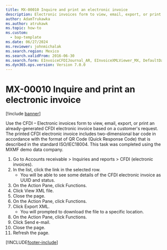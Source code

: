 ```yaml
---
title: MX-00010 Inquire and print an electronic invoice
description: Electronic invoices form to view, email, export, or print an already-generated CFDI electronic invoice based on a customer's request.
author: AdamTrukawka
ms.author: atrukawk
ms.topic: how-to
ms.custom: 
  - bap-template
ms.date: 06/27/2024
ms.reviewer: johnmichalak
ms.search.region: Mexico
ms.search.validFrom: 2016-06-30
ms.search.form: EInvoiceCFDIJournal_AR, EInvoiceXMLViewer_MX, DefaultDashboard
ms.dyn365.ops.version: Version 7.0.0
---
```


# MX-00010 Inquire and print an electronic invoice

[!include [banner](../../includes/banner.md)]

Use the CFDI – Electronic invoices form to view, email, export, or print an already-generated CFDI electronic invoice based on a customer's request. The printed CFDI electronic invoice includes two-dimensional bar code in accordance with the format of QR Code (Quick Response Code) that is described in the standard ISO/IEC18004. This task was completed using the MXMF demo data company.

1. Go to Accounts receivable > Inquiries and reports > CFDI (electronic invoices).
2. In the list, click the link in the selected row.
    * You will be able to see some details of the CFDI electronic invoice as UUID and status.  
3. On the Action Pane, click Functions.
4. Click View XML file.
5. Close the page.
6. On the Action Pane, click Functions.
7. Click Export XML.
    * You will prompted to download the file to a specific location.  
8. On the Action Pane, click Functions.
9. Click Send e-mail.
10. Close the page.
11. Refresh the page.



[!INCLUDE[footer-include](../../../includes/footer-banner.md)]
